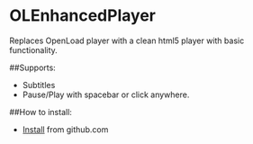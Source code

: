 # OLEnhancedPlayer
Replaces OpenLoad player with a clean html5 player with basic functionality.

##Supports:
- Subtitles
- Pause/Play with spacebar or click anywhere.

##How to install:

- [Install](https://raw.githubusercontent.com/JurajNyiri/OLEnhancedPlayer/master/main.user.js) from github.com

